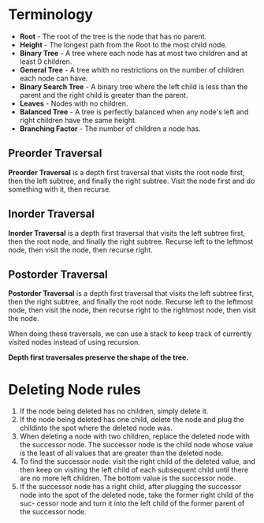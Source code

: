 # Terminology

* **Root** - The root of the tree is the node that has no parent.
* **Height** - The longest path from the Root to the most child node.
* **Binary Tree** - A tree where each node has at most two children and at least 0 children.
* **General Tree** - A tree whith no restrictions on the number of children each node can have.
* **Binary Search Tree** - A binary tree where the left child is less than the parent and the right child is greater than the parent.
* **Leaves** - Nodes with no children.
* **Balanced Tree** - A tree is perfectly balanced when any node's left and right children have the same height.
* **Branching Factor** - The number of children a node has.

## Preorder Traversal
**Preorder Traversal** is a depth first traversal that visits the root node first, then the left subtree, and finally the right subtree. 
Visit the node first and do something with it, then recurse.

## Inorder Traversal
**Inorder Traversal** is a depth first traversal that visits the left subtree first, then the root node, and finally the right subtree.
Recurse left to the leftmost node, then visit the node, then recurse right.

## Postorder Traversal
**Postorder Traversal** is a depth first traversal that visits the left subtree first, then the right subtree, and finally the root node.
Recurse left to the leftmost node, then visit the node, then recurse right to the rightmost node, then visit the node.

When doing these traversals, we can use a stack to keep track of currently visited nodes instead of using recursion.

**Depth first traversales preserve the shape of the tree.**

# Deleting Node rules
1. If the node being deleted has no children, simply delete it.
2. If the node being deleted has one child, delete the node and plug the childinto the spot where the deleted node was.
3. When deleting a node with two children, replace the deleted node with the successor node. The successor node is the child node whose value is the least of all values that are greater than the deleted node.
4. To find the successor node: visit the right child of the deleted value, and then keep on visiting the left child of each subsequent child until there are no more left children. The bottom value is the successor node.
5. If the successor node has a right child, after plugging the successor node into the spot of the deleted node, take the former right child of the suc- cessor node and turn it into the left child of the former parent of the successor node.
